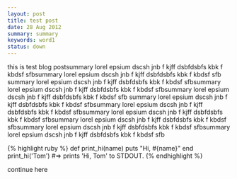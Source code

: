 ```yaml
---
layout: post
title: test post 
date: 28 Aug 2012
summary: summary
keywords: word1
status: down
---
```

this is test blog postsummary lorel epsium dscsh jnb f kjff dsbfdsbfs kbk f kbdsf sfbsummary lorel epsium dscsh jnb f kjff dsbfdsbfs kbk f kbdsf sfb summary lorel epsium dscsh jnb f kjff dsbfdsbfs kbk f kbdsf sfbsummary lorel epsium dscsh jnb f kjff dsbfdsbfs kbk f kbdsf sfbsummary lorel epsium dscsh jnb f kjff dsbfdsbfs kbk f kbdsf sfb summary lorel epsium dscsh jnb f kjff dsbfdsbfs kbk f kbdsf sfbsummary lorel epsium dscsh jnb f kjff dsbfdsbfs kbk f kbdsf sfbsummary lorel epsium dscsh jnb f kjff dsbfdsbfs kbk f kbdsf sfbsummary lorel epsium dscsh jnb f kjff dsbfdsbfs kbk f kbdsf sfbsummary lorel epsium dscsh jnb f kjff dsbfdsbfs kbk f kbdsf sfbsummary lorel epsium dscsh jnb f kjff dsbfdsbfs kbk f kbdsf sfb


{% highlight ruby %}
def print_hi(name)
  puts "Hi, #{name}"
end
print_hi('Tom')
#=> prints 'Hi, Tom' to STDOUT.
{% endhighlight %}

continue here 